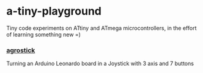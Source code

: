 # a-tiny-playground
Tiny code experiments on ATtiny and ATmega microcontrollers, in the effort of learning something new =)

### [agrostick](agrostick)
Turning an Arduino Leonardo board in a Joystick with 3 axis and 7 buttons

